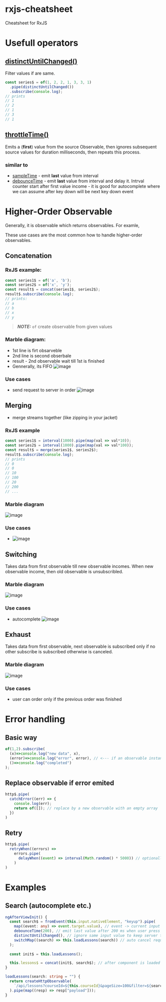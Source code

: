# rxjs-cheatsheet
Cheatsheet for RxJS


# Usefull operators

## [distinctUntilChanged()](https://rxjs.dev/api/operators/distinctUntilChanged)
Filter values if are same.

```typescript
const series$ = of(1, 2, 2, 1, 3, 3, 1)
  .pipe(distinctUntilChanged())
  .subscribe(console.log);
// prints
// 1
// 2
// 1
// 3
// 1
```

## [throttleTime()](https://rxjs.dev/api/operators/throttleTime)
Emits a (**first**) value from the source Observable, then ignores subsequent source values for duration milliseconds, then repeats this process.
### similar to
- [sampleTime](https://rxjs.dev/api/operators/sampleTime) - emit **last** value from interval
- [debounceTime](https://rxjs.dev/api/operators/debounceTime) - emit **last** value from interval and delay it. Intrval counter start after first value income - it is good for autocomplete where we can assume after key down will be next key down event

# Higher-Order Observable

Generally, it is observable which returns observables. For examle, 

These use cases are the most common how to handle higher-order observables.

## Concatenation

### RxJS example:
```typescript
const series1$ = of('a', 'b');
const series2$ = of('x', 'y');
const result$ = concat(series1$, series2$);
result$.subscribe(console.log);
// prints:
// a
// b
// x
// y
```

> **_NOTE:_**  `of` create observable from given values

### Marble diagram:
- 1st line is firt obsarveble
- 2nd line is second obserbale
- result - 2nd observable wait till 1st is finished
- Gennerally, its FIFO
![image](https://user-images.githubusercontent.com/3972954/149121671-50e1573f-c21e-4cec-b9fe-66fae28dc480.png)

### Use cases
- send request to server in order
  ![image](https://user-images.githubusercontent.com/3972954/149122308-680aff11-9b17-48cf-bed4-cd00fd9bf98d.png)
  


## Merging
- merge streams together (like zipping in your jacket)

### RxJS example
```typescript
const series1$ = interval(1000).pipe(map(val => val*10));
const series2$ = interval(1000).pipe(map(val => val*100));
const result$ = merge(series1$, series2$);
result$.subscribe(console.log);
// prints
// 0
// 0
// 10
// 100
// 20
// 200
// ...
```

### Marble diagram

![image](https://user-images.githubusercontent.com/3972954/149123120-5a50fe24-7d4b-4c69-86a7-95b94c98a2c3.png)

### Use cases

- 
  ![image](https://user-images.githubusercontent.com/3972954/149128611-a794be1a-a966-42e5-aaf9-9aa04faf8c9c.png)




## Switching

Takes data from first observable till new observable incomes. When new observable income, then old observable is unsubscribled.

### Marble diagram

![image](https://user-images.githubusercontent.com/3972954/149129364-4e6708bf-6c05-4919-85c1-b8d0c2a5cbc7.png)

### Use cases
- autocomplete 
  ![image](https://user-images.githubusercontent.com/3972954/149129809-4f7af7f8-4c93-4d14-a125-3e57454fc914.png)





## Exhaust

Takes data from first observable, next observable is subscribed only if no other subscribe is subscribed otherwise is canceled.

### Marble diagram

![image](https://user-images.githubusercontent.com/3972954/149130762-78b64853-b249-4a6b-80b1-b6d4fe273904.png)

### Use cases
- user can order only if the previous order was finished


# Error handling

## Basic way
```typescript
of(1,2).subscribe(
  (x)=>console.log("new data", x),
  (error)=>console.log("error", error), // <--- if an observable instance returns an error, then it is terminated
  ()=>console.log("completed")
);
```

## Replace observable if error emited
```typescript
http$.pipe(
  catchError((err) => {
    console.log(err);
    return of([]); // replace by a new observable with an empty array
  })
)
```

## Retry
```typescript
http$.pipe(
  retryWhen((errors) =>
    errors.pipe(
      delayWhen((event) => interval(Math.random() * 5000)) // optionally - wait random time (0-5 sec) and then retry
    )
)
```



# Examples
## Search (autocomplete etc.)
```typescript
ngAfterViewInit() {
  const search$ = fromEvent(this.input.nativeElement, "keyup").pipe(
    map((event: any) => event.target.value), // event -> current input value
    debounceTime(200), // emit last value after 200 ms when user press keybord
    distinctUntilChanged(), // ignore same input value to keep server traffic low
    switchMap((search) => this.loadLessons(search)) // auto cancel request if new search
  );
  
  const init$ = this.loadLessons();

  this.lessons$ = concat(init$, search$); // after component is loaded init data
}

loadLessons(search: string = "") {
  return createHttpObservable(
    `/api/lessons?courseId=${this.courseId}&pageSize=100&filter=${search}`
  ).pipe(map((resp) => resp["payload"]));
}
```
